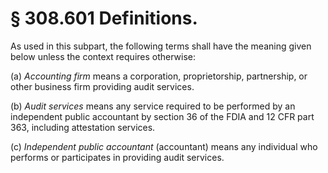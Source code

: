 # § 308.601   Definitions.

As used in this subpart, the following terms shall have the meaning given below unless the context requires otherwise: 


(a) *Accounting firm* means a corporation, proprietorship, partnership, or other business firm providing audit services. 


(b) *Audit services* means any service required to be performed by an independent public accountant by section 36 of the FDIA and 12 CFR part 363, including attestation services. 


(c) *Independent public accountant* (accountant) means any individual who performs or participates in providing audit services. 




